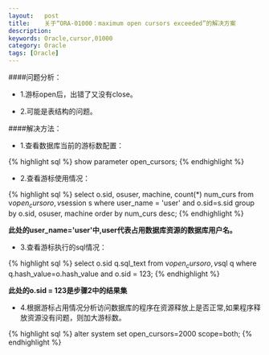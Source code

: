 ```yaml
---
layout:   post
title:    关于“ORA-01000：maximum open cursors exceeded”的解决方案
description: 
keywords: Oracle,cursor,01000
category: Oracle
tags: [Oracle]
---
```


####问题分析：

* 1.游标open后，出错了又没有close。

* 2.可能是表结构的问题。

####解决方法：

* 1.查看数据库当前的游标数配置：

{% highlight sql %}
show parameter open_cursors;
{% endhighlight %}
 
<!-- more -->

* 2.查看游标使用情况：

{% highlight sql %}
 select o.sid, osuser, machine, count(*) num_curs
 from v$open_cursor o, v$session s
 where user_name = 'user' and o.sid=s.sid
 group by o.sid, osuser, machine
 order by  num_curs desc;
{% endhighlight %} 

__此处的user_name='user'中,user代表占用数据库资源的数据库用户名。__
 

* 3.查看游标执行的sql情况：

{% highlight sql %}
 select o.sid q.sql_text
 from v$open_cursor o, v$sql q
 where q.hash_value=o.hash_value and o.sid = 123;
{% endhighlight %} 

__此处的o.sid = 123是步骤2中的结果集__

* 4.根据游标占用情况分析访问数据库的程序在资源释放上是否正常,如果程序释放资源没有问题，则加大游标数。

{% highlight sql %}
alter system set open_cursors=2000 scope=both;
{% endhighlight %} 
